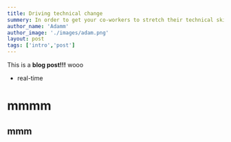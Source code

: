 ```yaml
---
title: Driving technical change
summery: In order to get your co-workers to stretch their technical skills, you’ll have to stretch your soft skills. This post will help you make that stretch without compromising your resistance to playing politics. You can overcome resistance (however illogical) in a logical way.  ..
author_name: 'Adamm'
author_image: './images/adam.png'
layout: post
tags: ['intro','post']
---
```


This is a **blog post!!!**
wooo

* real-time

mmmm
====

mmm
---

